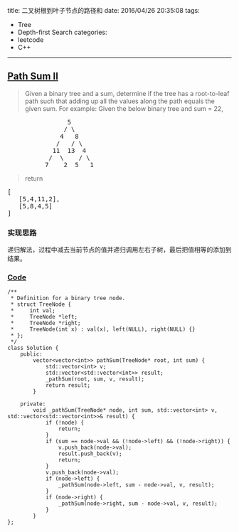 title: 二叉树根到叶子节点的路径和
date: 2016/04/26 20:35:08
tags:
- Tree
- Depth-first Search
categories:
- leetcode
- C++

---
## [Path Sum II](https://leetcode.com/problems/path-sum-ii/)
> Given a binary tree and a sum, determine if the tree has a root-to-leaf path such that adding up all the values along the path equals the given sum.
> For example:
> Given the below binary tree and sum = 22,
> 
<pre>
                5
               / \
              4   8
             /   / \
            11  13  4
           /  \    / \
          7    2  5   1
</pre>
> 
> return
> 
<pre>
[
   [5,4,11,2],
   [5,8,4,5]
]
</pre>

### 实现思路
递归解法，过程中减去当前节点的值并递归调用左右子树，最后把值相等的添加到结果。

### [Code](https://github.com/Finalcheat/leetcode/blob/master/src/Path-Sum-II.cpp)
```
/**
 * Definition for a binary tree node.
 * struct TreeNode {
 *     int val;
 *     TreeNode *left;
 *     TreeNode *right;
 *     TreeNode(int x) : val(x), left(NULL), right(NULL) {}
 * };
 */
class Solution {
    public:
        vector<vector<int>> pathSum(TreeNode* root, int sum) {
            std::vector<int> v;
            std::vector<std::vector<int>> result;
            _pathSum(root, sum, v, result);
            return result;
        }
        
    private:
        void _pathSum(TreeNode* node, int sum, std::vector<int> v, std::vector<std::vector<int>>& result) {
            if (!node) {
                return;
            }
            if (sum == node->val && (!node->left) && (!node->right)) {
                v.push_back(node->val);
                result.push_back(v);
                return;
            }
            v.push_back(node->val);
            if (node->left) {
                _pathSum(node->left, sum - node->val, v, result);
            }
            if (node->right) {
                _pathSum(node->right, sum - node->val, v, result);
            }
        }
};
```
